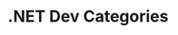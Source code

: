 ---
title: ".NET Dev Categories"
permalink: /categories/dotnetdev/
layout: category
author_profile: true
taxonomy: dotnetdev
---